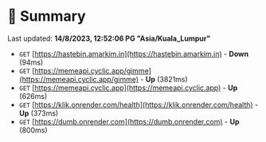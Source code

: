 # 📖 Summary
Last updated: **14/8/2023, 12:52:06 PG "Asia/Kuala_Lumpur"**

- `GET` [https://hastebin.amarkim.in](https://hastebin.amarkim.in) - **Down** (94ms)
- `GET` [https://memeapi.cyclic.app/gimme](https://memeapi.cyclic.app/gimme) - **Up** (3821ms)
- `GET` [https://memeapi.cyclic.app](https://memeapi.cyclic.app) - **Up** (626ms)
- `GET` [https://klik.onrender.com/health](https://klik.onrender.com/health) - **Up** (373ms)
- `GET` [https://dumb.onrender.com](https://dumb.onrender.com) - **Up** (800ms)
